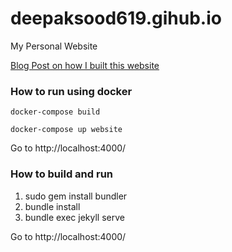 # deepaksood619.gihub.io
My Personal Website

[Blog Post on how I built this website](https://deepaksood619.github.io/technology/how-i-created-this-website/)

### How to run using docker
```
docker-compose build

docker-compose up website
```
Go to http://localhost:4000/


### How to build and run
1. sudo gem install bundler
2. bundle install
3. bundle exec jekyll serve

Go to http://localhost:4000/
